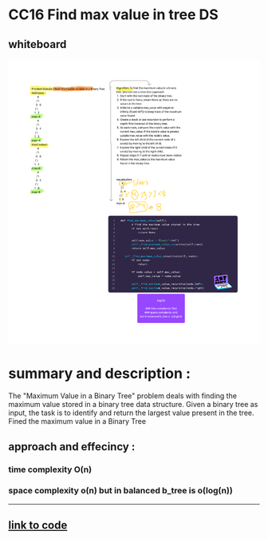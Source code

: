 # CC16 Find max value in tree DS 
## whiteboard
![cc16](cc16.jpg)

# summary and description :
The "Maximum Value in a Binary Tree" problem deals with finding the maximum value stored in a binary tree data structure. Given a binary tree as input, the task is to identify and return the largest value present in the tree.
Fined the maximum value in a Binary Tree
## approach and effecincy :
### time complexity  O(n)
### space complexity o(n) but in balanced b_tree is  o(log(n))
****
## [link to code](tree.py)